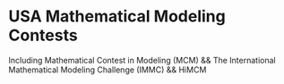 # USA Mathematical Modeling Contests
Including Mathematical Contest in Modeling (MCM) && The International Mathematical Modeling Challenge (IMMC) && HiMCM
